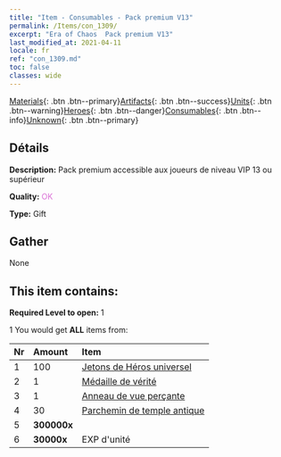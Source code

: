 ```yaml
---
title: "Item - Consumables - Pack premium V13"
permalink: /Items/con_1309/
excerpt: "Era of Chaos  Pack premium V13"
last_modified_at: 2021-04-11
locale: fr
ref: "con_1309.md"
toc: false
classes: wide
---
```

 [Materials](/fr/Items/){: .btn .btn--primary}[Artifacts](/fr/Items/Artifacts/){: .btn .btn--success}[Units](/fr/Items/Units/){: .btn .btn--warning}[Heroes](/fr/Items/Heroes/){: .btn .btn--danger}[Consumables](/fr/Items/Consumables/){: .btn .btn--info}[Unknown](/fr/Items/Unknown/){: .btn .btn--primary}

## Détails
 **Description:** Pack premium accessible aux joueurs de niveau VIP 13 ou supérieur

 **Quality:** <span style="color: #DA70D6">OK</span>

 **Type:** Gift

## Gather

  None

## This item contains:

 **Required Level to open:** 1

 1 You would get **ALL** items  from:

  | Nr | Amount |     Item    |
  |:---|:-------|:------------|
  | 1 | 100 | [Jetons de Héros universel](/fr/Items/her_358/) | 
  | 2 | 1 | [Médaille de vérité](/fr/Items/art_134/) | 
  | 3 | 1 | [Anneau de vue perçante](/fr/Items/art_135/) | 
  | 4 | 30 | [Parchemin de temple antique](/fr/Items/con_697/) | 
  | 5 |  **300000x** | <i class="fas fa-coins"/> |  | 
  | 6 |  **30000x** | EXP d'unité |  | 
